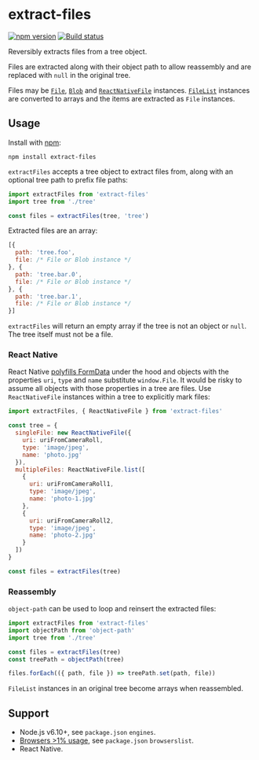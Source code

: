 # extract-files

[![npm version](https://badgen.net/npm/v/extract-files)](https://npm.im/extract-files) [![Build status](https://travis-ci.org/jaydenseric/extract-files.svg?branch=master)](https://travis-ci.org/jaydenseric/extract-files)

Reversibly extracts files from a tree object.

Files are extracted along with their object path to allow reassembly and are replaced with `null` in the original tree.

Files may be [`File`](https://developer.mozilla.org/en/docs/Web/API/File), [`Blob`](https://developer.mozilla.org/en/docs/Web/API/Blob) and [`ReactNativeFile`](https://github.com/jaydenseric/extract-files#react-native) instances. [`FileList`](https://developer.mozilla.org/en/docs/Web/API/FileList) instances are converted to arrays and the items are extracted as `File` instances.

## Usage

Install with [npm](https://npmjs.com):

```shell
npm install extract-files
```

`extractFiles` accepts a tree object to extract files from, along with an optional tree path to prefix file paths:

```js
import extractFiles from 'extract-files'
import tree from './tree'

const files = extractFiles(tree, 'tree')
```

Extracted files are an array:

```js
[{
  path: 'tree.foo',
  file: /* File or Blob instance */
}, {
  path: 'tree.bar.0',
  file: /* File or Blob instance */
}, {
  path: 'tree.bar.1',
  file: /* File or Blob instance */
}]
```

`extractFiles` will return an empty array if the tree is not an object or `null`. The tree itself must not be a file.

### React Native

React Native [polyfills FormData](https://github.com/facebook/react-native/blob/v0.45.1/Libraries/Network/FormData.js) under the hood and objects with the properties `uri`, `type` and `name` substitute `window.File`. It would be risky to assume all objects with those properties in a tree are files. Use `ReactNativeFile` instances within a tree to explicitly mark files:

```js
import extractFiles, { ReactNativeFile } from 'extract-files'

const tree = {
  singleFile: new ReactNativeFile({
    uri: uriFromCameraRoll,
    type: 'image/jpeg',
    name: 'photo.jpg'
  }),
  multipleFiles: ReactNativeFile.list([
    {
      uri: uriFromCameraRoll1,
      type: 'image/jpeg',
      name: 'photo-1.jpg'
    },
    {
      uri: uriFromCameraRoll2,
      type: 'image/jpeg',
      name: 'photo-2.jpg'
    }
  ])
}

const files = extractFiles(tree)
```

### Reassembly

`object-path` can be used to loop and reinsert the extracted files:

```js
import extractFiles from 'extract-files'
import objectPath from 'object-path'
import tree from './tree'

const files = extractFiles(tree)
const treePath = objectPath(tree)

files.forEach(({ path, file }) => treePath.set(path, file))
```

`FileList` instances in an original tree become arrays when reassembled.

## Support

- Node.js v6.10+, see `package.json` `engines`.
- [Browsers >1% usage](http://browserl.ist/?q=%3E1%25), see `package.json` `browserslist`.
- React Native.
